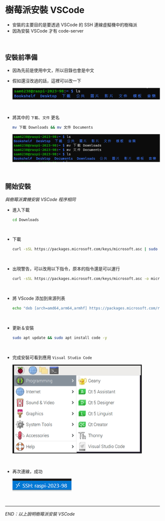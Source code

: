 # 樹莓派安裝 VSCode

- 安裝的主要目的是要透過 VSCode 的 SSH 連線虛擬機中的樹梅派
- 因為安裝 VSCode 才有 code-server

</br>

## 安裝前準備
- 因為先前是使用中文，所以目錄也會是中文
- 假如還沒改過的話，這裡可以改一下
  
  ![](images/img_25.png)

</br>

- 將其中的 `下載`、`文件` 更名

    ```bash
    mv 下載 Downloads && mv 文件 Documents
    ```
    
    ![](images/img_26.png)


</br>

## 開始安裝
*與樹莓派實機安裝 VSCode 程序相同*


- 進入下載 
    ```bash
    cd Downloads
    ```

</br>

- 下載
    ```bash
    curl -sSL https://packages.microsoft.com/keys/microsoft.asc | sudo apt-key add -
    ```

</br>

- 出現警告，可以改用以下指令，原本的指令還是可以運行
    ```bash
    curl -sSL https://packages.microsoft.com/keys/microsoft.asc -o microsoft.asc
    ```

</br>

- 將 VScode 添加到來源列表
    ```bash
    echo "deb [arch=amd64,arm64,armhf] https://packages.microsoft.com/repos/vscode stable main" | sudo tee /etc/apt/sources.list.d/vscode.list
    ```

</br>

- 更新＆安裝
    ```bash
    sudo apt update && sudo apt install code -y
    ```

</br>

- 完成安裝可看到應用 `Visual Studio Code`
  
  ![](images/img_27.png)


</br>

- 再次連線，成功

  ![](images/img_29.png)

</br>

---

_END：以上說明樹莓派安裝 VSCode_